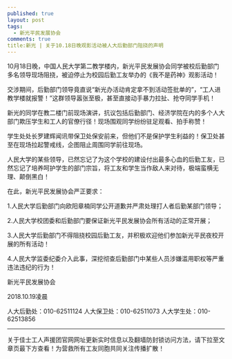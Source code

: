 ```yaml
---
published: true
layout: post
tags:
  - 新光平民发展协会
comments: true
title:新光 | 关于10.18日晚观影活动被人大后勤部门阻挠的声明  
---
```

10月18日晚，中国人民大学第二教学楼内，新光平民发展协会同学被校后勤部门多名领导现场阻挠，被迫停止为校园后勤工友举办的《我不是药神》观影活动！

交涉期间，后勤部门领导竟直说“新光办活动肯定拿不到活动签批单的”，“工人进教学楼就报警！”这群领导嚣张至极，甚至直接动手暴力拉扯、抢夺同学手机！

新光的同学在教二楼门前现场演讲，抗议包括后勤部门、经济学院在内的多个人大部门欺压学生和工人的官僚行径！现场围观同学纷纷驻足观看、拍手称赞！

学生处处长罗建辉闻讯带保卫处保安前来，但他们不是保护学生利益的！保卫处甚至在现场拉起警戒线，企图阻止周围同学前往现场。

人民大学的某些领导，已然忘记了为这个学校的建设付出最多心血的后勤工友，已然忘记了培养呵护学生的部门宗旨，将工友和学生当作敌人来对待，极端蛮横无理、颠倒黑白！

在此，新光平民发展协会严正要求：

1.人民大学后勤部门向欧阳章楠同学公开道歉并严肃处理打人者后勤某部门领导；

2.人民大学校团委和后勤部门要保证新光平民发展协会所有活动的正常开展；

3.人民大学后勤部门不得阻挠校园后勤工友，并积极欢迎他们参加新光平民夜校开展的所有活动！

4.人民大学监委纪委介入此事，深挖彻查后勤部门中某些人员涉嫌滥用职权等严重违法违纪的行为！

新光平民发展协会

2018.10.19凌晨

人大后勤处：010-62511124
人大保卫处：010-62511073
人大学生处：010-62513856

---
关于佳士工人声援团官网网址更新实时信息以及翻墙防封锁访问方法，请下拉至文章页最下方查看！为营救所有工友同胞共同关注传播扩散！
